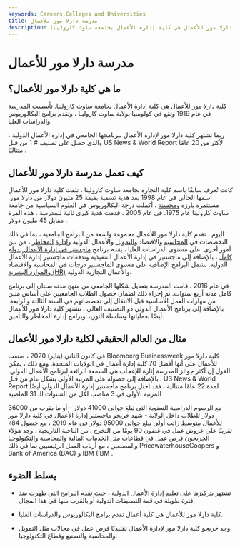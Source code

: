 ```yaml
---
keywords: Careers,Colleges and Universities
title: مدرسة دارلا مور للأعمال
description: كلية دارلا مور للأعمال هي كلية إدارة الأعمال بجامعة ساوث كارولينا.
---
```


# مدرسة دارلا مور للأعمال
## ما هي كلية دارلا مور للأعمال؟

كلية دارلا مور للأعمال هي كلية إدارة [الأعمال](/b-school) بجامعة ساوث كارولينا. تأسست المدرسة في عام 1919 وتقع في كولومبيا بولاية ساوث كارولينا ، وتقدم برامج البكالوريوس والدراسات العليا.

ربما تشتهر كلية دارلا مور لإدارة الأعمال ببرنامجها الجامعي في إدارة الأعمال الدولية ، والذي حصل على تصنيف # 1 من قبل US News & World Report لأكثر من 20 عامًا متتاليًا .

## كيف تعمل مدرسة دارلا مور للأعمال

كانت تُعرف سابقًا باسم كلية التجارة بجامعة ساوث كارولينا ، تلقت كلية دارلا مور للأعمال اسمها الحالي في عام 1998 بعد هدية تسمية بقيمة 25 مليون دولار من دارلا مور. مستثمرة بارزة [ومحسنة](/philanthropy) ، أكملت درجة البكالوريوس في العلوم السياسية من جامعة ساوث كارولينا عام 1975. في عام 2005 ، قدمت هدية كبرى ثانية للمدرسة ، هذه المرة مقابل 45 مليون دولار .

اليوم ، تقدم كلية دارلا مور للأعمال مجموعة واسعة من البرامج الجامعية ، بما في ذلك التخصصات في [المحاسبة](/financialaccounting) والاقتصاد [والتمويل](/economics) والأعمال الدولية [وإدارة](/finance) [المخاطر](/riskmanagement) ، من بين أمور أخرى. على مستوى الدراسات العليا ، يقدم برنامج [ماجستير في إدارة الأعمال بدوام كامل](/mba) ، بالإضافة إلى ماجستير في إدارة الأعمال التنفيذية وتدفقات ماجستير إدارة الأعمال الدولية. تشمل البرامج الإضافية على مستوى الماجستير درجات في المحاسبة والاقتصاد [والموارد البشرية (HR)](/humanresources) والأعمال التجارية الدولية.

في عام 2016 ، قامت المدرسة بتعديل شكلها الجامعي من منهج مدته سنتان إلى برنامج كامل مدته أربع سنوات. تم إجراء ذلك لضمان حصول الطلاب الجامعيين على أساس متين من مهارات العمل الأساسية قبل الانتقال إلى تخصصاتهم في السنة الثالثة والرابعة. بالإضافة إلى برنامج الأعمال الدولي ذو التصنيف العالي ، تشتهر كلية دارلا مور للأعمال أيضًا بعملياتها وسلسلة التوريد وبرامج إدارة المخاطر والتأمين.

## مثال من العالم الحقيقي لكلية دارلا مور للأعمال

في كانون الثاني (يناير) 2020 ، صنفت Bloomberg Businessweek كلية دارلا مور للأعمال على أنها أفضل 70 كلية إدارة أعمال في الولايات المتحدة. ومع ذلك ، يمكن القول إن أكثر جوائز المدرسة إثارة للإعجاب هي السمعة الرائعة لبرنامج الأعمال الدولي. . بالإضافة إلى حصوله على المرتبة الأولى بشكل عام من قبل US News & World Report لمدة 22 عامًا متتالية ، فقد احتل برنامج ماجستير إدارة الأعمال الدولي أيضًا المرتبة الأولى في 3 مناصب لكل من السنوات الـ 31 الماضية .

مع الرسوم الدراسية السنوية التي تبلغ حوالي 41000 دولار - أو ما يقرب من 36000 دولار للطلاب داخل الولاية - شهد خريجو ماجستير إدارة الأعمال في كلية دارلا مور للأعمال متوسط راتب أولي يبلغ حوالي 95000 دولار في عام 2019 ، مع حصول 84٪ تقريبًا على عروض عمل في غضون 90 يومًا من التخرج . من الناحية التاريخية ، وجد هؤلاء الخريجون فرص عمل في قطاعات مثل الخدمات المالية والمحاسبة والتكنولوجيا والمصنعين ، مع أرباب العمل الرئيسيين بما في ذلك PricewaterhouseCoopers و Bank of America (BAC) و IBM (IBM .

## يسلط الضوء

- تشتهر بتركيزها على تعليم إدارة الأعمال الدولية ، حيث تقدم البرامج التي ظهرت منذ فترة طويلة في قمة التصنيفات الدولية أو بالقرب منها في هذا المجال.

- كلية دارلا مور للأعمال هي كلية أعمال تقدم برامج البكالوريوس والدراسات العليا.

- وجد خريجو كلية دارلا مور لإدارة الأعمال تقليديًا فرص عمل في مجالات مثل التمويل والمحاسبة والتصنيع وقطاع التكنولوجيا.

